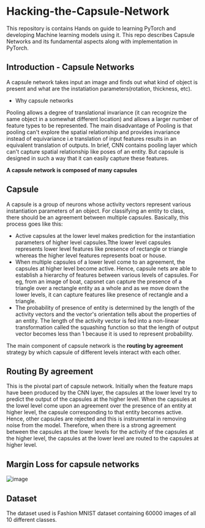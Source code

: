 # Hacking-the-Capsule-Network

This repository is contains Hands on guide to learning PyTorch and developing Machine learning models using it. This repo describes Capsule Networks and its fundamental aspects along with implementation in PyTorch.

## Introduction - Capsule Networks

A capsule network takes input an image and finds out what kind of object is present and what are the instatiation parameters(rotation, thickness, etc).

* Why capsule networks 

Pooling allows a degree of translational invariance (it can recognize the same object in a somewhat different location) and allows a larger number of feature types to be represented. The main disadvantage of Pooling is that pooling can't explore the spatial relationship and provides invariance instead of equivariance i.e translation of input features results in an equivalent translation of outputs. In brief, CNN contains pooling layer which can't capture spatial relationship like poses of an entity. But capsule is designed in such a way that it can easily capture these features.


**A capsule network is composed of many capsules**

## Capsule

A capsule is a group of neurons whose activity vectors represent various instantiation parameters of an object. For classifying an entity to class, there should be an agreement between multiple capsules. Basically, this process goes like this:

* Active capsules at the lower level makes prediction for the instantiation parameters of higher level capsules.Tthe lower level capsules represents lower level features like presence of rectangle or triangle whereas the higher level features represents boat or house.
* When multiple capsules of a lower level come to an agreement, the capsules at higher level become active. Hence, capsule nets are able to establish a hierarchy of features between various levels of capsules. For eg, from an image of boat, capsnet can capture the presence of a triangle over a rectangle entity as a whole and as we move down the lower levels, it can capture features like presence of rectangle and a triangle.
* The probability of presence of entity is determined by the length of the activity vectors and the vector's orientation tells about the properties of an entity.
The length of the activity vector is fed into a non-linear transformation called the squashing function so that the length of output vector becomes less than 1 because it is used to represent probability.

The main component of capsule network is the **routing by agreement** strategy by which capsule of different levels interact with each other.

## Routing By agreement

This is the pivotal part of capsule network. Initially when the feature maps have been produced by the CNN layer, the capsules at the lower level try to predict the output of the capsules at the higher level. When the capsules at the lowel level come upon an agreement over the presence of an entity at higher level, the capsule corresponding to that entity becomes active. Hence, other capsules are rejected and this is instrumental in removing noise from the model. Therefore, when there is a strong agreement between the capsules at the lower levels for the activity of the capsules at the higher level, the capsules at the lower level are routed to the capsules at higher level.


## Margin Loss for capsule networks

![image](https://user-images.githubusercontent.com/18027903/51508068-c9ca3a00-1e19-11e9-8688-17c2fef643dc.png)

## Dataset

The dataset used is Fashion MNIST dataset containing 60000 images of all 10 different classes.

